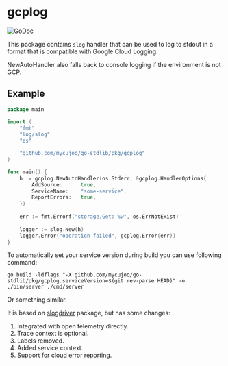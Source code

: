 # gcplog

[![GoDoc][godoc:image]][godoc:url]

This package contains `slog` handler that can be used to log to stdout in a format that is compatible with Google
Cloud Logging.

NewAutoHandler also falls back to console logging if the environment is not GCP.

## Example

```go
package main

import (
	"fmt"
	"log/slog"
	"os"

	"github.com/mycujoo/go-stdlib/pkg/gcplog"
)

func main() {
    h := gcplog.NewAutoHandler(os.Stderr, &gcplog.HandlerOptions{
        AddSource:      true,
        ServiceName:    "some-service",
        ReportErrors:   true,
    })
    
    err := fmt.Errorf("storage.Get: %w", os.ErrNotExist)
    
    logger := slog.New(h)
    logger.Error("operation failed", gcplog.Error(err))
}
```

To automatically set your service version during build you can use following command:
```shell
go build -ldflags "-X github.com/mycujoo/go-stdlib/pkg/gcplog.serviceVersion=$(git rev-parse HEAD)" -o ./bin/server ./cmd/server
```
Or something similar.

It is based on [slogdriver][slogdriver:url] package, but has some changes:

1. Integrated with open telemetry directly.
2. Trace context is optional.
3. Labels removed.
4. Added service context.
5. Support for cloud error reporting.

[godoc:image]:    https://pkg.go.dev/badge/github.com/mycujoo/go-stdlib/pkg/gcplog
[godoc:url]:      https://pkg.go.dev/github.com/mycujoo/go-stdlib/pkg/gcplog
[slogdriver:url]: https://github.com/jussi-kalliokoski/slogdriver
